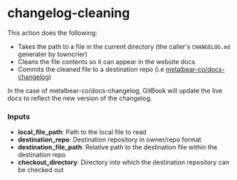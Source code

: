 # changelog-cleaning


This action does the following:

- Takes the path to a file in the current directory (the caller's `CHANGELOG.md` generater by towncrier)
- Cleans the file contents so it can appear in the website docs
- Commits the cleaned file to a destination repo (i.e [metalbear-co/docs-changelog](https://github.com/metalbear-co/docs-changelog))

In the case of metalbear-co/docs-changelog, GitBook will update the live docs to reflect the new version of the changelog.

### Inputs

- **local_file_path**: Path to the local file to read
- **destination_repo**: Destination repository in owner/repo format
- **destination_file_path**: Relative path to the destination file within the destination repo
- **checkout_directory**: Directory into which the destination repository can be checked out